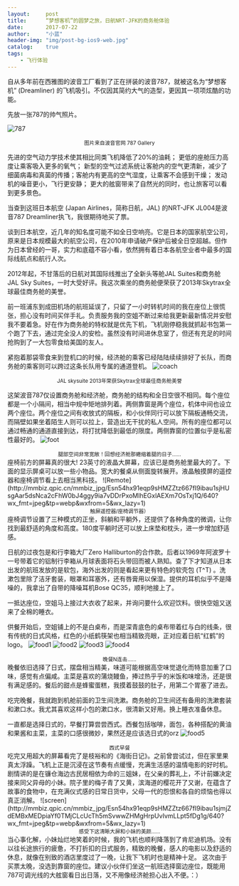 ```yaml
---
layout:     post
title:      “梦想客机”的圆梦之旅，日航NRT-JFK的商务舱体验
date:       2017-07-22
author:     "小蓝"
header-img: "img/post-bg-ios9-web.jpg"
catalog:    true
tags:
    - 飞行体验
---
```

自从多年前在西雅图的波音工厂看到了正在拼装的波音787，就被这名为“梦想客机” (Dreamliner) 的飞机吸引。不仅因其简约大气的造型，更因其一项项炫酷的功能。

先放一张787的帅气照片。

![787](http://mmbiz.qpic.cn/mmbiz_jpg/Esn54hx91eqp9sHMZZtz667fI9ibau1sjx4ET99cMBiaAdd4dVKv8hj8Xt7rzH7yQIm6ShkcbzibqzMKEEAYVXQjg/640?wx_fmt=jpeg&tp=webp&wxfrom=5&wx_lazy=1)
<center><small>图片来自波音官网 787 Gallery</small></center>

先进的空气动力学技术使其相比同类飞机降低了20%的油耗；
更低的座舱压力高度让乘客吸入更多的氧气；
新型的空气过滤系统让客舱内的空气更清新，减少了细菌病毒和真菌的传播；客舱内有更高的空气湿度，让乘客不会感到干燥；
发动机的噪音更小，飞行更安静；
更大的舷窗带来了自然光的同时，也让旅客可以看到更多景色。

当查到这班日本航空 (Japan Airlines，简称日航，JAL) 的NRT-JFK JL004是波音787 Dreamliner执飞，我很期待地买了票。

谈到日本航空，近几年的知名度可能不如全日空响亮。它是日本的国家航空公司，原来是日本规模最大的航空公司，在2010年申请破产保护后被全日空超越。但作为日本曾经的一哥，实力和底蕴不容小看，依然拥有着日本各航空业者中最多的国际线航点和航行人次。

2012年起，不甘落后的日航对其国际线推出了全新头等舱JAL Suites和商务舱JAL Sky Suites，一时大受好评。我这次乘坐的商务舱便荣获了2013年Skytrax全球最佳商务舱的美誉。

前一班浦东到成田机场的航班延误了，只留了一小时转机时间的我在座位上很慌张，担心没有时间买伴手礼。负责服务我的空姐不断过来给我更新最新情况并安慰我不要着急。好在作为商务舱的特权就是优先下机，飞机刚停稳我就抓起书包第一个跑了下去，通过完全没人的安检。虽然没有时间进休息室了，但还有充足的时间抢购到了一大包零食给美国的友人。

紧抱着那袋零食来到登机口的时候，经济舱的乘客已经陆陆续续排好了长队，而商务舱的乘客则可以跨过这条长队用专属的通道登机。
![coach](http://mmbiz.qpic.cn/mmbiz_jpg/Esn54hx91eqp9sHMZZtz667fI9ibau1sjGcOBV0wV4V8gicwDp0rbcEL0HyrbibpuFzqwRickWYCYz97uibwPyhRia7A/640?wx_fmt=jpeg&tp=webp&wxfrom=5&wx_lazy=1)
<center><small>JAL skysuite 2013年荣获Skytrax全球最佳商务舱美誉</small></center>


这架波音787仅设置商务舱和经济舱，商务舱的结构和全日空很不相同。每个座位都是一个小隔间，相当中规中矩地排列着。两侧靠窗是两个座位，机体中间也设立两个座位。两个座位之间有收放式的隔板，和小伙伴同行可以放下隔板通畅交流，而隔壁如果坐着陌生人则可以拉上，营造出无干扰的私人空间。所有的座位都可以通过畅通的通道直接到达，将打扰降低到最低的限度。两侧靠窗的位置似乎是私密性最好的。
![foot](http://mmbiz.qpic.cn/mmbiz_jpg/Esn54hx91eqp9sHMZZtz667fI9ibau1sjOiaPIqXzuVEcicO0ndTKzjZ9bOuhZVSlibibrLnQKwaOUNaeN1RXc2uHvA/640?wx_fmt=jpeg&tp=webp&wxfrom=5&wx_lazy=1)


<center><small>腿部空间非常宽敞！回想经济舱那蜷缩着腿的日子……</small></center>
座椅前方的屏幕真的很大! 23英寸的液晶大屏幕，应该已是商务舱里最大的了。下面的显示屏桌可以放一些小物品。宽大的餐桌从侧面旋转展开。液晶触摸屏的遥控器和座椅调节看上去相当黑科技。
![Remote](http://mmbiz.qpic.cn/mmbiz_jpg/Esn54hx91eqp9sHMZZtz667fI9ibau1sjHUsgAar5dsNca2cFhW0bJ4ggy9ia7vDDrPxoMlhEGxlAEXm7OsTxj1Q/640?wx_fmt=jpeg&tp=webp&wxfrom=5&wx_lazy=1)


<center><small>触屏遥控器/座椅调节器）</small></center>
座椅调节设置了三种模式的正坐，斜躺和平躺外，还提供了各种角度的微调，让你找到最舒适的角度和高度。180度平躺时还可以放上床垫和枕头，进一步增加舒适感。

日航的过夜包是和行李箱大厂Zero Halliburton的合作款。后者以1969年阿波罗十一号带着它的铝制行李箱从月球表面将石头带回而被人熟知。查了下才知道从日本出发的航班发放的是软包，海外出发的则是看起来更有特色的软壳包 (T^T) 。洗漱包里除了洁牙套装，眼罩和耳塞外，还有唇膏用以保湿。提供的耳机似乎不是降噪的，我拿出了自带的降噪耳机Bose QC35，顺利地接上了。

一抵达座位，空姐马上接过大衣收了起来，并询问要什么欢迎饮料。很快空姐又送来了全棉的睡衣。

供餐开始后，空姐铺上的不是白桌布，而是深青底色的桌布带着红与白的线条，很有传统的日式风格，红色的小纸鹤筷架也相当精致亮眼，正对应着日航“红鹤”的logo。
![food1](http://mmbiz.qpic.cn/mmbiz_jpg/Esn54hx91eqp9sHMZZtz667fI9ibau1sjR2lKSNibf3iabkGwoO3SSTHUXicH28t1DcswCbSfMCSIuSW6cKVA3c3SA/640?wx_fmt=jpeg&tp=webp&wxfrom=5&wx_lazy=1)
![food2](http://mmbiz.qpic.cn/mmbiz_jpg/Esn54hx91eqp9sHMZZtz667fI9ibau1sjRQZC9NZTwevribDhefH2xTM3X3hj3PJlpTUhBKdic6QGvygdCrEG1stQ/640?wx_fmt=jpeg&tp=webp&wxfrom=5&wx_lazy=1)
![food3](http://mmbiz.qpic.cn/mmbiz_jpg/Esn54hx91eqp9sHMZZtz667fI9ibau1sj0Xdia7icLPI5SOTR7aeCBc7ickK8GbicN3kazv431wyBbHbqK2lacXU66g/640?wx_fmt=jpeg&tp=webp&wxfrom=5&wx_lazy=1)
![food4](http://mmbiz.qpic.cn/mmbiz_jpg/Esn54hx91eqp9sHMZZtz667fI9ibau1sjFkjibqbGia9HjQ68B5ibsHUCo0p308Wz3Z2ib8mVtEbqYUyPTajoRkm1mA/640?wx_fmt=jpeg&tp=webp&wxfrom=5&wx_lazy=1)
<center><small>晚餐N连击……</small></center>
晚餐依旧选择了日式，摆盘相当精美，味道可能根据高空味觉退化而特意加重了口味，感觉有点偏咸。主菜是喜欢的蒲烧鳗鱼，捧过热乎乎的米饭和味增汤，还是很有满足感的。餐后的甜点是蜂蜜蛋糕，我摸着鼓鼓的肚子，用第二个胃塞了进去。

吃完晚餐，我就跑到机舱前面的卫生间洗漱。商务舱的卫生间还有备用的洗漱套装和漱口水。我尤其喜欢这样小包的漱口水，很清新又好用。换上睡衣准备休息。

一直都是选择日式的，早餐打算尝尝西式。西餐包括咖啡，面包，各种搭配的黄油和果酱和主菜，主菜的口感很微妙，果然还是应该选日式的orz
![food5](http://mmbiz.qpic.cn/mmbiz_jpg/Esn54hx91eqp9sHMZZtz667fI9ibau1sjbAJAnxibFehibx1C5viauBYCnppKuFpUDFQHAYeqZMzOFpPomWmFeyzvw/640?wx_fmt=jpeg&tp=webp&wxfrom=5&wx_lazy=1)


<center><small>西式早餐</small></center>
吃完又用超大的屏幕看完了是枝裕和的《海街日记》。之前曾尝试过，但在家里果真太浮躁。飞机上正是沉浸在这节奏有点缓慢，充满生活感的温情电影的好时机。剧情讲的是在镰仓海边古民居相依为命的三姐妹，在父亲的葬礼上，不计前嫌决定接来同父异母的小妹。院子里的梅子青了又黄，滨海道的樱花开了又谢，在蕴含了故事的食物中，在充满仪式感的日常日货中，父母一代的怨恨和各自的烦恼也得以真正消解。
![screen](http://mmbiz.qpic.cn/mmbiz_jpg/Esn54hx91eqp9sHMZZtz667fI9ibau1sjmjZdEMBxMEDpiaYf0TMjCLcUcTh5mSvwwZHMgHrpUvIvmLLpt5fDg1g/640?wx_fmt=jpeg&tp=webp&wxfrom=5&wx_lazy=1)


<center><small>感受下这清晰大屏和小妹的美颜……</small></center>
当心事化解，小妹灿烂地笑着的时候，我的飞机也顺利降落到了肯尼迪机场。没有以往长途旅行的疲惫，不打折扣的日式服务，精致的晚餐，感人的电影以及舒适的休息，就像在别致的酒店里度过了一晚，让我下飞机时也是精神十足。
这次由于买票太晚，没选到靠窗的座位。建议小伙伴们坐这一航班选择窗边座位，既能用787可调光线的大舷窗看日出日落，又不用像经济舱担心出入不便。：）

